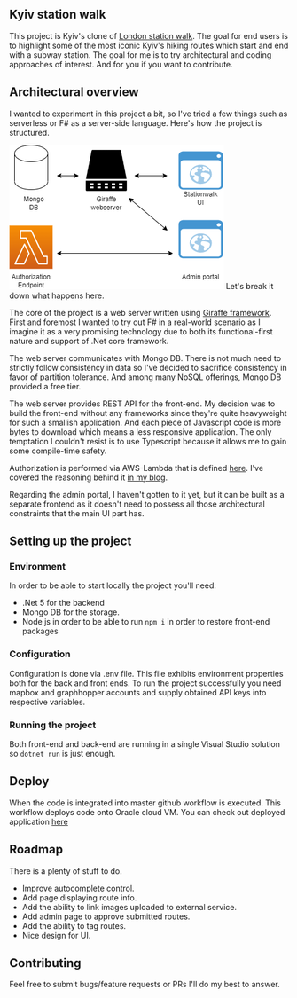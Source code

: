 ## Kyiv station walk
This project is Kyiv's clone of [London station walk](http://www.nationalparkcity.london/station_walks).
The goal for end users is to highlight some of the most iconic Kyiv's hiking routes which start and end with a subway station. The goal for me is to try architectural and coding approaches of interest. And for you if you want to contribute.

## Architectural overview
I wanted to experiment in this project a bit, so I've tried a few things such as serverless or F# as a server-side language. Here's how the project is structured.

![Architectural diagram](https://raw.githubusercontent.com/Wkalmar/stationwalk.server/master/Architecture.png)
Let's break it down what happens here.

The core of the project is a web server written using [Giraffe framework](https://github.com/giraffe-fsharp/Giraffe). First and foremost I wanted to try out F# in a real-world scenario as I imagine it as a very promising technology due to both its functional-first nature and support of .Net core framework.

The web server communicates with Mongo DB. There is not much need to strictly follow consistency in data so I've decided to sacrifice consistency in favor of partition tolerance. And among many NoSQL offerings, Mongo DB provided a free tier.

The web server provides REST API for the front-end. My decision was to build the front-end without any frameworks since they're quite heavyweight for such a smallish application. And each piece of Javascript code is more bytes to download which means a less responsive application. The only temptation I couldn't resist is to use Typescript because it allows me to gain some compile-time safety.

Authorization is performed via AWS-Lambda that is defined [here](https://github.com/Wkalmar/stationwalk.auth). I've covered the reasoning behind it [in my blog](https://wkalmar.github.io/post/building-auth-endpoint-with-go-and-aws-lambda/).

Regarding the admin portal, I haven't gotten to it yet, but it can be built as a separate frontend as it doesn't need to possess all those architectural constraints that the main UI part has.

## Setting up the project
### Environment
In order to be able to start locally the project you'll need:
- .Net 5 for the backend
- Mongo DB for the storage.
- Node js in order to be able to run `npm i` in order to restore front-end packages
### Configuration
Configuration is done via .env file. This file exhibits environment properties both for the back and front ends. To run the project successfully you need mapbox and graphhopper accounts and supply obtained API keys into respective variables.
### Running the project
Both front-end and back-end are running in a single Visual Studio solution so `dotnet run` is just enough.

## Deploy
When the code is integrated into master github workflow is executed. This workflow deploys code onto Oracle cloud VM. You can check out deployed application [here](http://140.238.209.37:5000/)

## Roadmap
There is a plenty of stuff to do.
- Improve autocomplete control.
- Add page displaying route info.
- Add the ability to link images uploaded to external service.
- Add admin page to approve submitted routes.
- Add the ability to tag routes.
- Nice design for UI.

## Contributing
Feel free to submit bugs/feature requests or PRs I'll do my best to answer.
